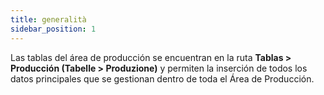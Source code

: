 ```yaml
---
title: generalità
sidebar_position: 1
---
```


Las tablas del área de producción se encuentran en la ruta **Tablas > Producción (Tabelle > Produzione)** y permiten la inserción de todos los datos principales que se gestionan dentro de toda el Área de Producción.